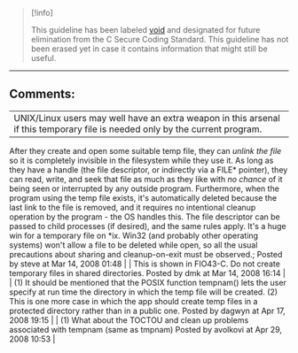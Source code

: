 > [!info]  
>
> This guideline has been labeled [void](https://wiki.sei.cmu.edu//confluence/label/seccode/void) and designated for future elimination from the C Secure Coding Standard. This guideline has not been erased yet in case it contains information that might still be useful.

------------------------------------------------------------------------
[](https://www.securecoding.cert.org/confluence/display/seccode/VOID+Take+granularity+into+account+when+comparing+floating+point+values?showChildren=false&showComments=false) [](https://www.securecoding.cert.org/confluence/display/seccode/99.+The+Void?showChildren=false&showComments=false) [](https://www.securecoding.cert.org/confluence/display/seccode/VOID+Temporary+files+must+be+opened+with+exclusive+access?showChildren=false&showComments=false)
## Comments:

|  |
| ----|
| UNIX/Linux users may well have an extra weapon in this arsenal if this temporary file is needed only by the current program.
After they create and open some suitable temp file, they can *unlink the file* so it is completely invisible in the filesystem while they use it. As long as they have a handle (the file descriptor, or indirectly via a FILE* pointer), they can read, write, and seek that file as much as they like with *no chance* of it being seen or interrupted by any outside program.
Furthermore, when the program using the temp file exists, it's automatically deleted because the last link to the file is removed, and it requires no intentional cleanup operation by the program - the OS handles this.
The file descriptor can be passed to child processes (if desired), and the same rules apply.
It's a huge win for a temporary file on *ix.
Win32 (and probably other operating systems) won't allow a file to be deleted while open, so all the usual precautions about sharing and cleanup-on-exit must be observed.;
                                        Posted by steve at Mar 14, 2008 01:48
                                     |
| This is shown in FIO43-C. Do not create temporary files in shared directories.
                                        Posted by dmk at Mar 14, 2008 16:14
                                     |
| (1) It should be mentioned that the POSIX function tempnam() lets the user specify at run time the directory in which the temp file will be created.
(2)  This is one more case in which the app should create temp files in a protected directory rather than in a public one.
                                        Posted by dagwyn at Apr 17, 2008 19:15
                                     |
| (1) What about the TOCTOU and clean up problems associated with tempnam (same as tmpnam)
                                        Posted by avolkovi at Apr 29, 2008 10:53
                                     |

